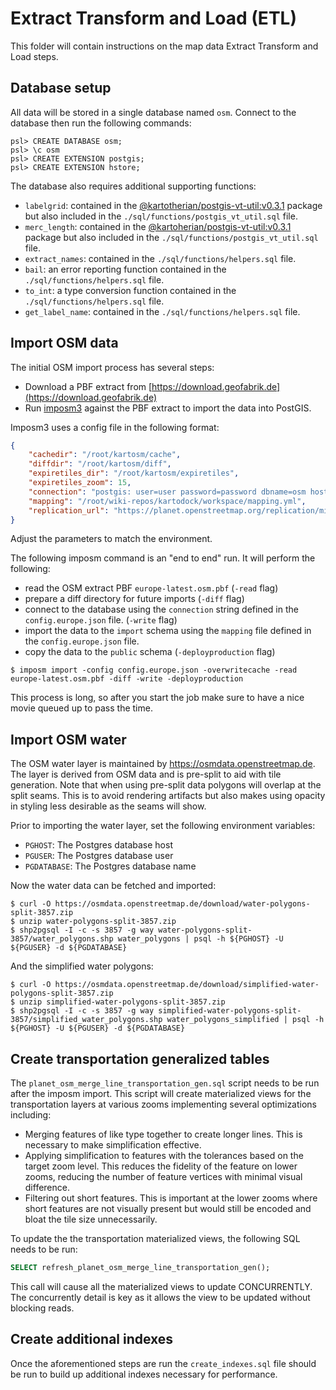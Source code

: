 # Extract Transform and Load (ETL)

This folder will contain instructions on the map data Extract Transform and Load steps.

## Database setup

All data will be stored in a single database named `osm`. Connect to the database then run the following commands:

```console
psl> CREATE DATABASE osm;
psl> \c osm
psl> CREATE EXTENSION postgis;
psl> CREATE EXTENSION hstore;
```

The database also requires additional supporting functions:

- `labelgrid`: contained in the [@kartotherian/postgis-vt-util:v0.3.1](https://github.com/kartotherian/postgis-vt-util/tree/v0.3.1) package but also included in the `./sql/functions/postgis_vt_util.sql` file.
- `merc_length`: contained in the [@kartoherian/postgis-vt-util:v0.3.1](https://github.com/kartotherian/postgis-vt-util/tree/v0.3.1) package but also included in the `./sql/functions/postgis_vt_util.sql` file.
- `extract_names`: contained in the `./sql/functions/helpers.sql` file.
- `bail`: an error reporting function contained in the `./sql/functions/helpers.sql` file.
- `to_int`: a type conversion function contained in the `./sql/functions/helpers.sql` file.
- `get_label_name`: contained in the `./sql/functions/helpers.sql` file.

## Import OSM data

The initial OSM import process has several steps:

* Download a PBF extract from [https://download.geofabrik.de](https://download.geofabrik.de)
* Run [imposm3](https://github.com/omniscale/imposm3) against the PBF extract to import the data into PostGIS.

Imposm3 uses a config file in the following format:

```json
{
    "cachedir": "/root/kartosm/cache",
    "diffdir": "/root/kartosm/diff",
    "expiretiles_dir": "/root/kartosm/expiretiles",
    "expiretiles_zoom": 15,
    "connection": "postgis: user=user password=password dbname=osm host=host prefix=NONE",
    "mapping": "/root/wiki-repos/kartodock/workspace/mapping.yml",
    "replication_url": "https://planet.openstreetmap.org/replication/minute/"
}
```

Adjust the parameters to match the environment. 

The following imposm command is an "end to end" run. It will perform the following:

* read the OSM extract PBF `europe-latest.osm.pbf` (`-read` flag)
* prepare a diff directory for future imports (`-diff` flag)
* connect to the database using the `connection` string defined in the `config.europe.json` file. (`-write` flag)
* import the data to the `import` schema using the `mapping` file defined in the `config.europe.json` file.
* copy the data to the `public` schema (`-deployproduction` flag)

```console
$ imposm import -config config.europe.json -overwritecache -read europe-latest.osm.pbf -diff -write -deployproduction
```

This process is long, so after you start the job make sure to have a nice movie queued up to pass the time.

## Import OSM water

The OSM water layer is maintained by https://osmdata.openstreetmap.de. The layer is derived from OSM data and is pre-split to aid with tile generation. Note that when using pre-split data polygons will overlap at the split seams. This is to avoid rendering artifacts but also makes using opacity in styling less desirable as the seams will show.

Prior to importing the water layer, set the following environment variables: 

- `PGHOST`: The Postgres database host
- `PGUSER`: The Postgres database user
- `PGDATABASE`: The Postgres database name

Now the water data can be fetched and imported:

```console
$ curl -O https://osmdata.openstreetmap.de/download/water-polygons-split-3857.zip
$ unzip water-polygons-split-3857.zip
$ shp2pgsql -I -c -s 3857 -g way water-polygons-split-3857/water_polygons.shp water_polygons | psql -h ${PGHOST} -U ${PGUSER} -d ${PGDATABASE}
```

And the simplified water polygons:

```console
$ curl -O https://osmdata.openstreetmap.de/download/simplified-water-polygons-split-3857.zip
$ unzip simplified-water-polygons-split-3857.zip
$ shp2pgsql -I -c -s 3857 -g way simplified-water-polygons-split-3857/simplified_water_polygons.shp water_polygons_simplified | psql -h ${PGHOST} -U ${PGUSER} -d ${PGDATABASE}
```

## Create transportation generalized tables

The `planet_osm_merge_line_transportation_gen.sql` script needs to be run after the imposm import. This script will create materialized views for the transportation layers at various zooms implementing several optimizations including:

* Merging features of like type together to create longer lines. This is necessary to make simplification effective.
* Applying simplification to features with the tolerances based on the target zoom level. This reduces the fidelity of the feature on lower zooms, reducing the number of feature vertices with minimal visual difference.
* Filtering out short features. This is important at the lower zooms where short features are not visually present but would still be encoded and bloat the tile size unnecessarily.

To update the the transportation materialized views, the following SQL needs to be run:

```sql
SELECT refresh_planet_osm_merge_line_transportation_gen();
```

This call will cause all the materialized views to update CONCURRENTLY. The concurrently detail is key as it allows the view to be updated without blocking reads.

## Create additional indexes

Once the aforementioned steps are run the `create_indexes.sql` file should be run to build up additional indexes necessary for performance.

